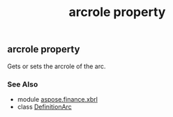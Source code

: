 ﻿---
title: arcrole property
second_title: Aspose.Finance for Python via .NET API References
description: 
type: docs
weight: 60
url: /python-net/aspose.finance.xbrl/definitionarc/arcrole/
is_root: false
---

## arcrole property


Gets or sets the arcrole of the arc.

### See Also
* module [aspose.finance.xbrl](../../)
* class [DefinitionArc](/finance/python-net/aspose.finance.xbrl/definitionarc)
